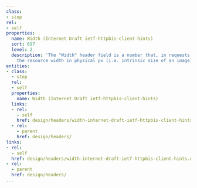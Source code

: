 ```yaml
---
class:
- stop
rel:
- self
properties:
  name: Width (Internet Draft ietf-httpbis-client-hints)
  sort: 697
  level: 2
  description: 'The "Width" header field is a number that, in requests, indicates
    the resource width in physical px (i.e. intrinsic size of an image). '
entities:
- class:
  - stop
  rel:
  - self
  properties:
    name: Width (Internet Draft ietf-httpbis-client-hints)
  links:
  - rel:
    - self
    href: design/headers/width-internet-draft-ietf-httpbis-client-hints.md
  - rel:
    - parent
    href: design/headers/
links:
- rel:
  - self
  href: design/headers/width-internet-draft-ietf-httpbis-client-hints.md
- rel:
  - parent
  href: design/headers/
...
```


